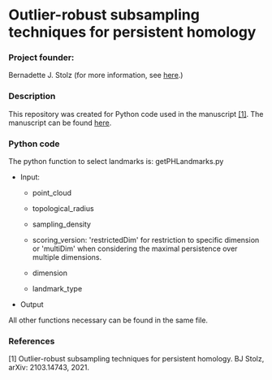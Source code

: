 # Outlier-robust subsampling techniques for persistent homology

<h3> Project founder: </h3> Bernadette J. Stolz (for more information, see <a href="https://www.maths.ox.ac.uk/people/bernadette.stolz"> here</a>.)
  
<h3> Description </h3>
  
This repository was created for Python code used in the manuscript <a href="#GA">[1]</a>.
The manuscript can be found <a href="https://arxiv.org/pdf/2103.14743.pdf"> here</a>. 

<h3> Python code </h3>

The python function to select landmarks is: getPHLandmarks.py

<ul>

<p>
<li>
Input: 
<ul>

<p>
<li> point_cloud

<p>
<li> topological_radius

<p>
<li> sampling_density

<p>
<li> scoring_version: 'restrictedDim' for restriction to specific dimension or 'multiDim' when considering the maximal persistence over multiple dimensions.

<p>
<li> dimension

<p>
<li> landmark_type

</ul>

<p>
<li>
Output
  
</ul>

All other functions necessary can be found in the same file.

<h3> References </h3>
<a name="GA">[1]</a> Outlier-robust subsampling techniques for persistent homology. BJ Stolz, arXiv: 2103.14743, 2021.
